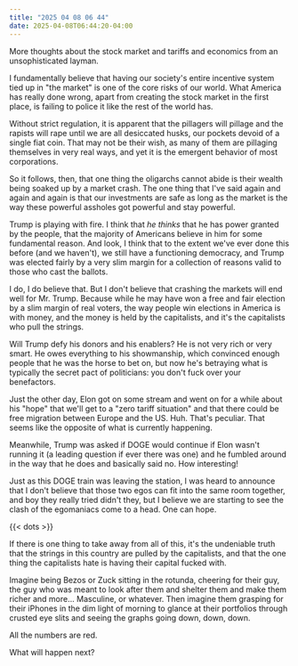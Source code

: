 ```yaml
---
title: "2025 04 08 06 44"
date: 2025-04-08T06:44:20-04:00
---
```


More thoughts about the stock market and tariffs and economics from an
unsophisticated layman.<!--more-->

I fundamentally believe that having our society's entire incentive system tied
up in "the market" is one of the core risks of our world. What America has
really done wrong, apart from creating the stock market in the first place, is
failing to police it like the rest of the world has.

Without strict regulation, it is apparent that the pillagers will pillage and
the rapists will rape until we are all desiccated husks, our pockets devoid of a
single fiat coin. That may not be their wish, as many of them are pillaging
themselves in very real ways, and yet it is the emergent behavior of most
corporations.

So it follows, then, that one thing the oligarchs cannot abide is their wealth
being soaked up by a market crash. The one thing that I've said again and again
and again is that our investments are safe as long as the market is the way
these powerful assholes got powerful and stay powerful.

Trump is playing with fire. I think that *he thinks* that he has power granted
by the people, that the majority of Americans believe in him for some
fundamental reason. And look, I think that to the extent we've ever done this
before (and we haven't), we still have a functioning democracy, and Trump was
elected fairly by a very slim margin for a collection of reasons valid to those
who cast the ballots.

I do, I do believe that. But I don't believe that crashing the markets will end
well for Mr. Trump. Because while he may have won a free and fair election by a
slim margin of real voters, the way people win elections in America is with
money, and the money is held by the capitalists, and it's the capitalists who
pull the strings.

Will Trump defy his donors and his enablers? He is not very rich or very smart.
He owes everything to his showmanship, which convinced enough people that he was
the horse to bet on, but now he's betraying what is typically the secret pact of
politicians: you don't fuck over your benefactors.

Just the other day, Elon got on some stream and went on for a while about his
"hope" that we'll get to a "zero tariff situation" and that there could be free
migration between Europe and the US. Huh. That's peculiar. That seems like the
opposite of what is currently happening.

Meanwhile, Trump was asked if DOGE would continue if Elon wasn't running it (a
leading question if ever there was one) and he fumbled around in the way that he
does and basically said no. How interesting!

Just as this DOGE train was leaving the station, I was heard to announce that I
don't believe that those two egos can fit into the same room together, and boy
they really tried didn't they, but I believe we are starting to see the clash of
the egomaniacs come to a head. One can hope.

{{< dots >}}

If there is one thing to take away from all of this, it's the undeniable truth
that the strings in this country are pulled by the capitalists, and that the one
thing the capitalists hate is having their capital fucked with.

Imagine being Bezos or Zuck sitting in the rotunda, cheering for their guy, the
guy who was meant to look after them and shelter them and make them richer and
more... Masculine, or whatever. Then imagine them grasping for their iPhones in
the dim light of morning to glance at their portfolios through crusted eye slits
and seeing the graphs going down, down, down.

All the numbers are red.

What will happen next?
